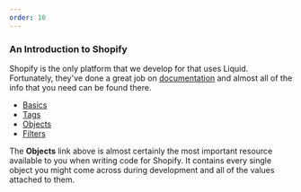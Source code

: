 ```yaml
---
order: 10
---
```


### An Introduction to Shopify

Shopify is the only platform that we develop for that uses Liquid. Fortunately, they've done a great job on [documentation](http://docs.shopify.com/themes) and almost all of the info that you need can be found there.

* [Basics](http://docs.shopify.com/themes/liquid-documentation/basics)
* [Tags](http://docs.shopify.com/themes/liquid-documentation/tags)
* [Objects](http://docs.shopify.com/themes/liquid-documentation/objects)
* [Filters](http://docs.shopify.com/themes/liquid-documentation/filters)

The **Objects** link above is almost certainly the most important resource available to you when writing code for Shopify. It contains every single object you might come across during development and all of the values attached to them.